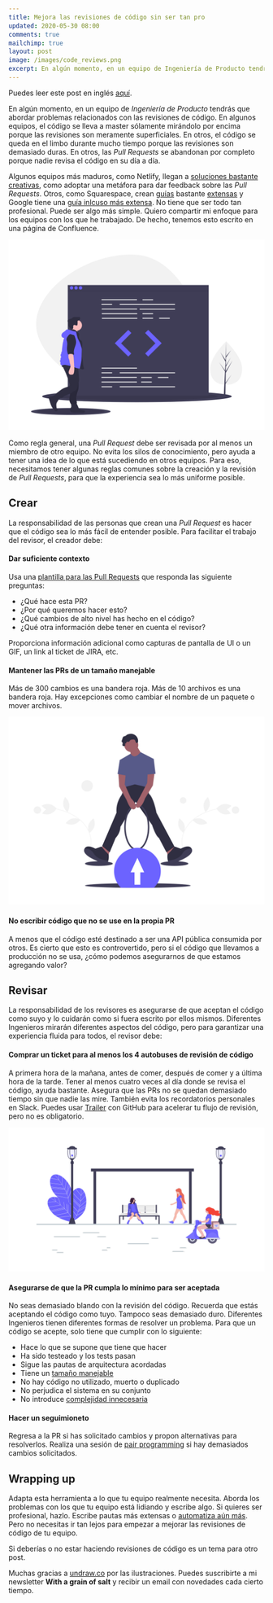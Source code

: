 ```yaml
---
title: Mejora las revisiones de código sin ser tan pro
updated: 2020-05-30 08:00
comments: true
mailchimp: true
layout: post
image: /images/code_reviews.png
excerpt: En algún momento, en un equipo de Ingeniería de Producto tendrás que abordar problemas relacionados con las revisiones de código.
---
```


Puedes leer este post en inglés [aquí](/improve-code-reviews).

En algún momento, en un equipo de _Ingeniería de Producto_ tendrás que abordar problemas relacionados con las revisiones de código. En algunos equipos, el código se lleva a master sólamente mirándolo por encima porque las revisiones son meramente superficiales. En otros, el código se queda en el limbo durante mucho tiempo porque las revisiones son demasiado duras. En otros, las _Pull Requests_ se abandonan por completo porque nadie revisa el código en su día a día.

Algunos equipos más maduros, como Netlify, llegan a [soluciones bastante creativas](https://www.netlify.com/blog/2020/03/05/feedback-ladders-how-we-encode-code-reviews-at-netlify/), como adoptar una metáfora para dar feedback sobre las _Pull Requests_. Otros, como Squarespace, crean [guías](https://engineering.squarespace.com/blog/2019/code-review-culture-part-1) bastante [extensas](https://engineering.squarespace.com/blog/2019/code-review-culture-part-2) y Google tiene una [guía inlcuso más extensa](https://google.github.io/eng-practices/review/reviewer/standard.html). No tiene que ser todo tan profesional. Puede ser algo más simple. Quiero compartir mi enfoque para los equipos con los que he trabajado. De hecho, tenemos esto escrito en una página de Confluence.

![](/images/code_reviews.png)

Como regla general, una _Pull Request_ debe ser revisada por al menos un miembro de otro equipo. No evita los silos de conocimiento, pero ayuda a tener una idea de lo que está sucediendo en otros equipos. Para eso, necesitamos tener algunas reglas comunes sobre la creación y la revisión de _Pull Requests_, para que la experiencia sea lo más uniforme posible.

## Crear

La responsabilidad de las personas que crean una _Pull Request_ es hacer que el código sea lo más fácil de entender posible. Para facilitar el trabajo del revisor, el creador debe:

#### Dar suficiente contexto

Usa una [plantilla para las Pull Requests](https://help.github.com/en/github/building-a-strong-community/creating-a-pull-request-template-for-your-repository) que responda las siguiente preguntas:

- ¿Qué hace esta PR?
- ¿Por qué queremos hacer esto?
- ¿Qué cambios de alto nivel has hecho en el código?
- ¿Qué otra información debe tener en cuenta el revisor?

Proporciona información adicional como capturas de pantalla de UI o un GIF, un link al ticket de JIRA, etc.

#### Mantener las PRs de un tamaño manejable

Más de 300 cambios es una bandera roja. Más de 10 archivos es una bandera roja. Hay excepciones como cambiar el nombre de un paquete o mover archivos.

![](/images/pull_requests.png)

#### No escribir código que no se use en la propia PR

A menos que el código esté destinado a ser una API pública consumida por otros. Es cierto que esto es controvertido, pero si el código que llevamos a producción no se usa, ¿cómo podemos asegurarnos de que estamos agregando valor?

## Revisar

La responsabilidad de los revisores es asegurarse de que aceptan el código como suyo y lo cuidarán como si fuera escrito por ellos mismos. Diferentes Ingenieros mirarán diferentes aspectos del código, pero para garantizar una experiencia fluida para todos, el revisor debe:

#### Comprar un ticket para al menos los 4 autobuses de revisión de código

A primera hora de la mañana, antes de comer, después de comer y a última hora de la tarde. Tener al menos cuatro veces al día donde se revisa el código, ayuda bastante. Asegura que las PRs no se quedan demasiado tiempo sin que nadie las mire. También evita los recordatorios personales en Slack. Puedes usar [Trailer](http://ptsochantaris.github.io/trailer/) con GitHub para acelerar tu flujo de revisión, pero no es obligatorio.

![](/images/bus_stop.png)

#### Asegurarse de que la PR cumpla lo mínimo para ser aceptada

No seas demasiado blando con la revisión del código. Recuerda que estás aceptando el código como tuyo. Tampoco seas demasiado duro. Diferentes Ingenieros tienen diferentes formas de resolver un problema. Para que un código se acepte, solo tiene que cumplir con lo siguiente:

- Hace lo que se supone que tiene que hacer
- Ha sido testeado y los tests pasan
- Sigue las pautas de arquitectura acordadas
- Tiene un [tamaño manejable](https://geshan.com.np/blog/2019/12/how-to-get-your-pull-request-pr-merged-quickly/)
- No hay código no utilizado, muerto o duplicado
- No perjudica el sistema en su conjunto
- No introduce [complejidad innecesaria](https://youtu.be/kfffy12uQ7g)

#### Hacer un seguimioneto

Regresa a la PR si has solicitado cambios y propon alternativas para resolverlos. Realiza una sesión de [pair programming](https://martinfowler.com/articles/on-pair-programming.html) si hay demasiados cambios solicitados.

## Wrapping up

Adapta esta herramienta a lo que tu equipo realmente necesita. Aborda los problemas con los que tu equipo está lidiando y escribe algo. Si quieres ser profesional, hazlo. Escribe pautas más extensas o [automatiza aún más](https://www.freecodecamp.org/news/how-to-automate-code-reviews-on-github-41be46250712/). Pero no necesitas ir tan lejos para empezar a mejorar las revisiones de código de tu equipo.

Si deberías o no estar haciendo revisiones de código es un tema para otro post.

Muchas gracias a [undraw.co](https://undraw.co) por las ilustraciones. Puedes suscribirte a mi newsletter **With a grain of salt** y recibir un email con novedades cada cierto tiempo.
